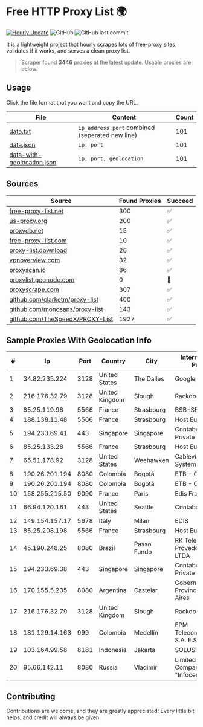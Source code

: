 
# Free HTTP Proxy List 🌍

[![Hourly Update](https://github.com/mertguvencli/http-proxy-list/actions/workflows/main.yml/badge.svg?branch=main)](https://github.com/mertguvencli/http-proxy-list/actions/workflows/main.yml)
![GitHub](https://img.shields.io/github/license/mertguvencli/http-proxy-list)
![GitHub last commit](https://img.shields.io/github/last-commit/mertguvencli/http-proxy-list)

It is a lightweight project that hourly scrapes lots of free-proxy sites, validates if it works, and serves a clean proxy list.


> Scraper found **3446** proxies at the latest update. Usable proxies are below.

## Usage

Click the file format that you want and copy the URL.


|File|Content|Count|
|----|-------|-----|
|[data.txt](https://raw.githubusercontent.com/mertguvencli/http-proxy-list/main/proxy-list/data.txt)|`ip_address:port` combined (seperated new line)|101|
|[data.json](https://raw.githubusercontent.com/mertguvencli/http-proxy-list/main/proxy-list/data.json)|`ip, port`|101|
|[data-with-geolocation.json](https://raw.githubusercontent.com/mertguvencli/http-proxy-list/main/proxy-list/data-with-geolocation.json)|`ip, port, geolocation`|101|

## Sources

|Source|Found Proxies|Succeed|
|------|-------------|-------|
|[free-proxy-list.net](https://free-proxy-list.net)|300|✅|
|[us-proxy.org](https://www.us-proxy.org)|200|✅|
|[proxydb.net](http://proxydb.net)|15|✅|
|[free-proxy-list.com](https://free-proxy-list.com/?page=&port=&type%5B%5D=http&type%5B%5D=https&up_time=0&search=Search)|10|✅|
|[proxy-list.download](https://www.proxy-list.download/HTTP)|26|✅|
|[vpnoverview.com](https://vpnoverview.com/privacy/anonymous-browsing/free-proxy-servers)|32|✅|
|[proxyscan.io](https://www.proxyscan.io)|86|✅|
|[proxylist.geonode.com](https://proxylist.geonode.com/api/proxy-list?limit=300&page=1&sort_by=lastChecked&sort_type=desc&protocols=http,https)|0|🚫|
|[proxyscrape.com](https://api.proxyscrape.com/v2/?request=displayproxies&protocol=http&timeout=10000&country=all&ssl=all&anonymity=all)|307|✅|
|[github.com/clarketm/proxy-list](https://raw.githubusercontent.com/clarketm/proxy-list/master/proxy-list-raw.txt)|400|✅|
|[github.com/monosans/proxy-list](https://raw.githubusercontent.com/monosans/proxy-list/main/proxies/http.txt)|143|✅|
|[github.com/TheSpeedX/PROXY-List](https://raw.githubusercontent.com/TheSpeedX/PROXY-List/master/http.txt)|1927|✅|


## Sample Proxies With Geolocation Info

|#|Ip|Port|Country|City|Internet Service Provider|
|-|--|----|-------|----|-------------------------|
|1|34.82.235.224|3128|United States|The Dalles|Google LLC|
|2|216.176.32.79|3128|United Kingdom|Slough|Rackdog, LLC|
|3|85.25.119.98|5566|France|Strasbourg|BSB-SERVICE|
|4|188.138.11.48|5566|France|Strasbourg|Host Europe GmbH|
|5|194.233.69.41|443|Singapore|Singapore|Contabo Asia Private Limited|
|6|85.25.133.28|5566|France|Strasbourg|Host Europe GmbH|
|7|65.51.178.92|3128|United States|Weehawken|Cablevision Systems Corp.|
|8|190.26.201.194|8080|Colombia|Bogotá|ETB - Colombia|
|9|190.26.201.194|8080|Colombia|Bogotá|ETB - Colombia|
|10|158.255.215.50|9090|France|Paris|Edis France|
|11|66.94.120.161|443|United States|Seattle|Contabo Inc.|
|12|149.154.157.17|5678|Italy|Milan|EDIS|
|13|85.25.208.198|5566|France|Strasbourg|Host Europe GmbH|
|14|45.190.248.25|8080|Brazil|Passo Fundo|RK Telecom Provedor Internet LTDA|
|15|194.233.69.38|443|Singapore|Singapore|Contabo Asia Private Limited|
|16|170.155.5.235|8080|Argentina|Castelar|Gobernacion de la Provincia de Buenos Aires|
|17|216.176.32.79|3128|United Kingdom|Slough|Rackdog, LLC|
|18|181.129.14.163|999|Colombia|Medellín|EPM Telecomunicaciones S.A. E.S.P.|
|19|103.164.99.58|8181|Indonesia|Jakarta|SOLUSINET|
|20|95.66.142.11|8080|Russia|Vladimir|Limited Liability Company "Infocentre"|



## Contributing

Contributions are welcome, and they are greatly appreciated! Every
little bit helps, and credit will always be given.

